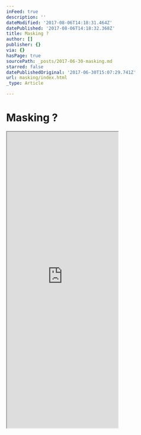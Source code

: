 ```yaml
---
inFeed: true
description: ''
dateModified: '2017-08-06T14:18:31.464Z'
datePublished: '2017-08-06T14:18:32.368Z'
title: Masking ?
author: []
publisher: {}
via: {}
hasPage: true
sourcePath: _posts/2017-06-30-masking.md
starred: false
datePublishedOriginal: '2017-06-30T15:07:29.741Z'
url: masking/index.html
_type: Article

---
```

# Masking ?

<iframe src="https://the-grid.github.io/ed-userhtml/?g=eJylkM1uwjAQhO9-CisXKFLsWw9JyBsgjpzXxjIu_sO7KIKq794QReKnVS-9zqxmv5kO6eJNzwT4fICaoFhD_JNxHgCPtQtgTcPPxS8XB6KMjZTDMAilHCihU5CYtAMf5O38XeRoF28tl6ttJpci3xu-ATydzUqOkXNoTuhubqNNJFPauxPSfvw2oTyo6K6jqlMkcLFlk1EPRh0d1f-j3E0hM9tT5K-MTxcvVD98uuR7ly_GOjlPzToXLNceENfV4-wVx6LX1d8NMIM24iPbqu9UkT37BgfElNs" height="800" style=""></iframe>